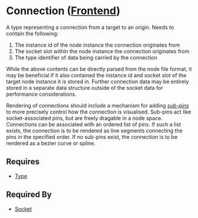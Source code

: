 # Connection ([Frontend](../../frontend.md))

A type representing a connection from a target to an origin. Needs to contain the following:

1. The instance id of the node instance the connection originates from
2. The socket slot within the node instance the connection originates from
3. The type identifier of data being carried by the connection

While the above contents can be directly parsed from the node file format, it may be beneficial if it also contained the instance id and socket slot of the target node instance it is stored in. Further connection data may be entirely stored in a separate data structure outside of the socket data for performance considerations.

Rendering of connections should include a mechanism for adding [*sub-pins*](./pin.md) to more precisely control how the connection is visualised. Sub-pins act like socket-associated pins, but are freely dragable in a node space. Connections can be associated with an ordered list of pins. If such a list exists, the connection is to be rendered as line segments connecting the pins in the specified order. If no sub-pins exist, the connection is to be rendered as a bezier curve or spline.

## Requires

- [Type](./type.md)

## Required By

- [Socket](./socket.md)
